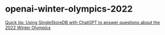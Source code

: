 # openai-winter-olympics-2022

[Quick tip: Using SingleStoreDB with ChatGPT to answer questions about the 2022 Winter Olympics](https://medium.com/@VeryFatBoy/quick-tip-using-singlestoredb-with-chatgpt-to-answer-questions-about-the-2022-winter-olympics-c84e56dfc6a1)
